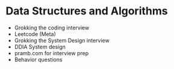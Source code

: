 # Data Structures and Algorithms

- Grokking the coding interview
- Leetcode (Meta)
- Grokking the System Design interview
- DDIA System design
- pramb.com for interview prep
- Behavior questions
